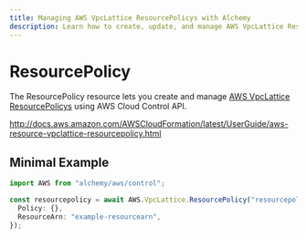 ```yaml
---
title: Managing AWS VpcLattice ResourcePolicys with Alchemy
description: Learn how to create, update, and manage AWS VpcLattice ResourcePolicys using Alchemy Cloud Control.
---
```


# ResourcePolicy

The ResourcePolicy resource lets you create and manage [AWS VpcLattice ResourcePolicys](https://docs.aws.amazon.com/vpclattice/latest/userguide/) using AWS Cloud Control API.

http://docs.aws.amazon.com/AWSCloudFormation/latest/UserGuide/aws-resource-vpclattice-resourcepolicy.html

## Minimal Example

```ts
import AWS from "alchemy/aws/control";

const resourcepolicy = await AWS.VpcLattice.ResourcePolicy("resourcepolicy-example", {
  Policy: {},
  ResourceArn: "example-resourcearn",
});
```

